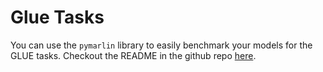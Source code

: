 # Glue Tasks

You can use the `pymarlin` library to easily benchmark your models for the GLUE tasks.
Checkout the README in the github repo [here](https://github.com/microsoft/PyMarlin/tree/main/examples/glue_text_benchmark).